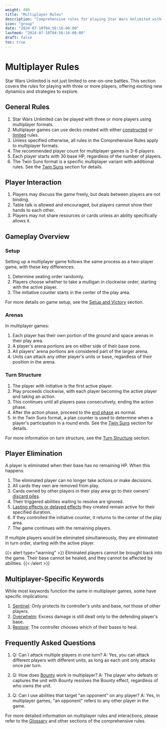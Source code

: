 ```yaml
---
weight: 400
title: "Multiplayer Rules"
description: "Comprehensive rules for playing Star Wars Unlimited with more than two players"
icon: "group"
date: "2024-07-10T04:56:16-06:00"
lastmod: "2024-07-10T04:56:16-06:00"
draft: false
toc: true
---
```


# Multiplayer Rules

Star Wars Unlimited is not just limited to one-on-one battles. This section covers the rules for playing with three or more players, offering exciting new dynamics and strategies to explore.

## General Rules

1. Star Wars Unlimited can be played with three or more players using multiplayer formats.
2. Multiplayer games can use decks created with either [constructed](deck-construction.md#constructed-deck-rules) or [limited](deck-construction.md#limited-deck-rules) rules.
3. Unless specified otherwise, all rules in the Comprehensive Rules apply to multiplayer formats.
4. The recommended player count for multiplayer games is 3-6 players.
5. Each player starts with 30 base HP, regardless of the number of players.
6. The Twin Suns format is a specific multiplayer variant with additional rules. See the [Twin Suns](twin-suns.md) section for details.

## Player Interaction

1. Players may discuss the game freely, but deals between players are not binding.
2. Table talk is allowed and encouraged, but players cannot show their hands to each other.
3. Players may not share resources or cards unless an ability specifically allows it.

## Gameplay Overview

### Setup

Setting up a multiplayer game follows the same process as a two-player game, with these key differences:

1. Determine seating order randomly.
2. Players choose whether to take a mulligan in clockwise order, starting with the active player.
3. The initiative counter starts in the center of the play area.

For more details on game setup, see the [Setup and Victory](setup-and-victory.md) section.

### Arenas

In multiplayer games:

1. Each player has their own portion of the ground and space arenas in their play area.
2. A player's arena portions are on either side of their base zone.
3. All players' arena portions are considered part of the larger arena.
4. Units can attack any other player's units or base, regardless of their position in the arena.

### Turn Structure

1. The player with initiative is the first active player.
2. Play proceeds clockwise, with each player becoming the active player and taking an action.
3. This continues until all players pass consecutively, ending the action phase.
4. After the action phase, proceed to the [end phase](turn-structure.md#3-end-phase) as normal.
5. In the Twin Suns format, a plan counter is used to determine when a player's participation in a round ends. See the [Twin Suns](twin-suns.md) section for details.

For more information on turn structure, see the [Turn Structure](turn-structure.md) section.

## Player Elimination

A player is eliminated when their base has no remaining HP. When this happens:

1. The eliminated player can no longer take actions or make decisions.
2. All cards they own are removed from play.
3. Cards owned by other players in their play area go to their owners' [discard piles](game-zones.md#discard-pile).
4. Their triggered abilities waiting to resolve are ignored.
5. [Lasting effects or delayed effects](abilities-and-effects.md#3-effects) they created remain active for their specified duration.
6. If they controlled the initiative counter, it returns to the center of the play area.
7. The game continues with the remaining players.

If multiple players would be eliminated simultaneously, they are eliminated in turn order, starting with the active player.

{{< alert type="warning" >}}
Eliminated players cannot be brought back into the game. Their base cannot be healed, and they cannot be affected by abilities.
{{< /alert >}}

## Multiplayer-Specific Keywords

While most keywords function the same in multiplayer games, some have specific implications:

1. [Sentinel](keywords.md#sentinel): Only protects its controller's units and base, not those of other players.
2. [Overwhelm](keywords.md#overwhelm): Excess damage is still dealt only to the defending player's base.
3. [Restore](keywords.md#restore): The controller chooses which of their bases to heal.

## Frequently Asked Questions

1. Q: Can I attack multiple players in one turn?
   A: Yes, you can attack different players with different units, as long as each unit only attacks once per turn.

2. Q: How does [Bounty](keywords.md#bounty) work in multiplayer?
   A: The player who defeats or captures the unit with Bounty resolves the Bounty effect, regardless of who owns the unit.

3. Q: Can I use abilities that target "an opponent" on any player?
   A: Yes, in multiplayer games, "an opponent" refers to any other player in the game.

For more detailed information on multiplayer rules and interactions, please refer to the [Glossary](glossary.md) and other sections of the comprehensive rules.